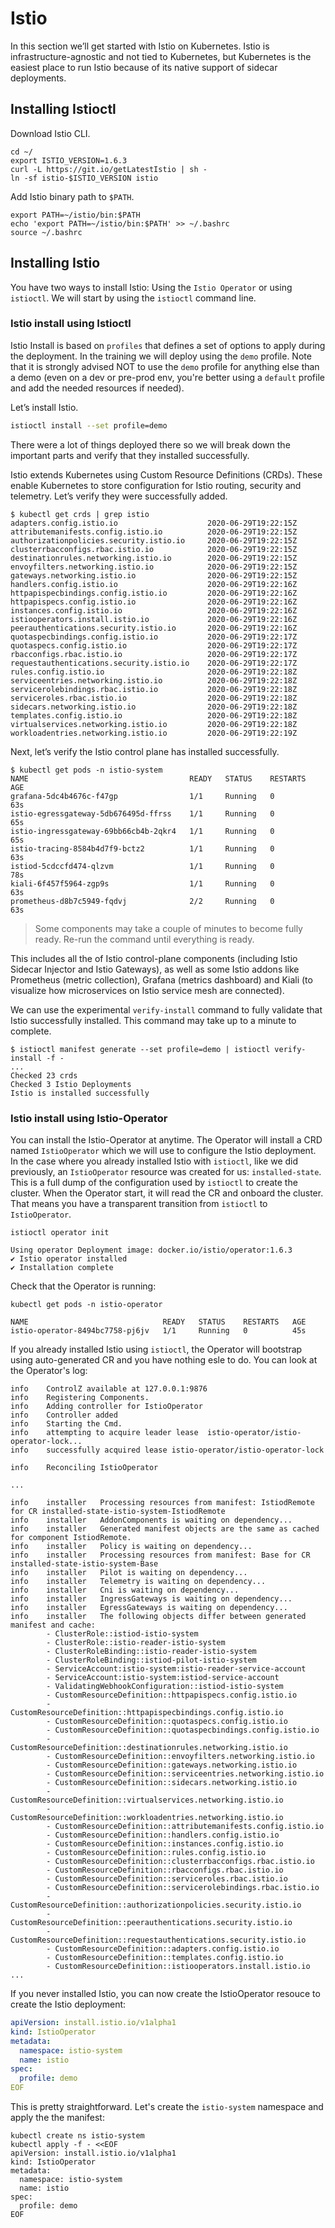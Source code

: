 # Istio

In this section we’ll get started with Istio on Kubernetes. Istio is infrastructure-agnostic and not tied to Kubernetes, but Kubernetes is the easiest place to run Istio because of its native support of sidecar deployments.

## Installing Istioctl

Download Istio CLI.

```shell
cd ~/
export ISTIO_VERSION=1.6.3
curl -L https://git.io/getLatestIstio | sh -
ln -sf istio-$ISTIO_VERSION istio
```

Add Istio binary path to `$PATH`.

```shell
export PATH=~/istio/bin:$PATH
echo 'export PATH=~/istio/bin:$PATH' >> ~/.bashrc
source ~/.bashrc
```

## Installing Istio

You have two ways to install Istio: Using the `Istio Operator` or using `istioctl`.
We will start by using the `istioctl` command line.


### Istio install using Istioctl

Istio Install is based on `profiles` that defines a set of options to apply during the deployment. In the training we will deploy using the `demo` profile. Note that it is strongly advised NOT to use the `demo` profile for anything else than a demo (even on a dev or pre-prod env, you're better using a `default` profile and add the needed resources if needed).


Let’s install Istio.

``` bash
istioctl install --set profile=demo
```

There were a lot of things deployed there so we will break down the important parts and verify that they installed successfully.

Istio extends Kubernetes using Custom Resource Definitions (CRDs). These enable Kubernetes to store configuration for Istio routing, security and telemetry. Let’s verify they were successfully added.

```shell
$ kubectl get crds | grep istio
adapters.config.istio.io                    2020-06-29T19:22:15Z
attributemanifests.config.istio.io          2020-06-29T19:22:15Z
authorizationpolicies.security.istio.io     2020-06-29T19:22:15Z
clusterrbacconfigs.rbac.istio.io            2020-06-29T19:22:15Z
destinationrules.networking.istio.io        2020-06-29T19:22:15Z
envoyfilters.networking.istio.io            2020-06-29T19:22:15Z
gateways.networking.istio.io                2020-06-29T19:22:15Z
handlers.config.istio.io                    2020-06-29T19:22:16Z
httpapispecbindings.config.istio.io         2020-06-29T19:22:16Z
httpapispecs.config.istio.io                2020-06-29T19:22:16Z
instances.config.istio.io                   2020-06-29T19:22:16Z
istiooperators.install.istio.io             2020-06-29T19:22:16Z
peerauthentications.security.istio.io       2020-06-29T19:22:16Z
quotaspecbindings.config.istio.io           2020-06-29T19:22:17Z
quotaspecs.config.istio.io                  2020-06-29T19:22:17Z
rbacconfigs.rbac.istio.io                   2020-06-29T19:22:17Z
requestauthentications.security.istio.io    2020-06-29T19:22:17Z
rules.config.istio.io                       2020-06-29T19:22:18Z
serviceentries.networking.istio.io          2020-06-29T19:22:18Z
servicerolebindings.rbac.istio.io           2020-06-29T19:22:18Z
serviceroles.rbac.istio.io                  2020-06-29T19:22:18Z
sidecars.networking.istio.io                2020-06-29T19:22:18Z
templates.config.istio.io                   2020-06-29T19:22:18Z
virtualservices.networking.istio.io         2020-06-29T19:22:18Z
workloadentries.networking.istio.io         2020-06-29T19:22:19Z
```

Next, let’s verify the Istio control plane has installed successfully.

```shell
$ kubectl get pods -n istio-system
NAME                                    READY   STATUS    RESTARTS   AGE
grafana-5dc4b4676c-f47gp                1/1     Running   0          63s
istio-egressgateway-5db676495d-ffrss    1/1     Running   0          65s
istio-ingressgateway-69bb66cb4b-2qkr4   1/1     Running   0          65s
istio-tracing-8584b4d7f9-bctz2          1/1     Running   0          63s
istiod-5cdccfd474-qlzvm                 1/1     Running   0          78s
kiali-6f457f5964-zgp9s                  1/1     Running   0          63s
prometheus-d8b7c5949-fqdvj              2/2     Running   0          63s
```

> Some components may take a couple of minutes to become fully ready. Re-run the command until everything is ready.

This includes all the of Istio control-plane components (including Istio Sidecar Injector and Istio Gateways), as well as some Istio addons like Prometheus (metric collection), Grafana (metrics dashboard) and Kiali (to visualize how microservices on Istio service mesh are connected).

We can use the experimental `verify-install` command to fully validate that Istio successfully installed. This command may take up to a minute to complete.

```shell
$ istioctl manifest generate --set profile=demo | istioctl verify-install -f -
...
Checked 23 crds
Checked 3 Istio Deployments
Istio is installed successfully
```

### Istio install using Istio-Operator

You can install the Istio-Operator at anytime. The Operator will install a CRD named `IstioOperator` which we will use to configure the Istio deployment.
In the case where you already installed Istio with `istioctl`, like we did previously, an `IstioOperator` resource was created for us: `installed-state`. This is a full dump of the configuration used by `istioctl` to create the cluster. When the Operator start, it will read the CR and onboard the cluster. That means you have a transparent transition from `istioctl` to `IstioOperator`.

```shell
istioctl operator init

Using operator Deployment image: docker.io/istio/operator:1.6.3
✔ Istio operator installed
✔ Installation complete
```

Check that the Operator is running:

```shell
kubectl get pods -n istio-operator

NAME                              READY   STATUS    RESTARTS   AGE
istio-operator-8494bc7758-pj6jv   1/1     Running   0          45s
```

If you already installed Istio using `istioctl`, the Operator will bootstrap using auto-generated CR and you have nothing esle to do. You can look at the Operator's log:

```shell
info	ControlZ available at 127.0.0.1:9876
info	Registering Components.
info	Adding controller for IstioOperator
info	Controller added
info	Starting the Cmd.
info	attempting to acquire leader lease  istio-operator/istio-operator-lock...
info	successfully acquired lease istio-operator/istio-operator-lock

info	Reconciling IstioOperator

...

info	installer	Processing resources from manifest: IstiodRemote for CR installed-state-istio-system-IstiodRemote
info	installer	AddonComponents is waiting on dependency...
info	installer	Generated manifest objects are the same as cached for component IstiodRemote.
info	installer	Policy is waiting on dependency...
info	installer	Processing resources from manifest: Base for CR installed-state-istio-system-Base
info	installer	Pilot is waiting on dependency...
info	installer	Telemetry is waiting on dependency...
info	installer	Cni is waiting on dependency...
info	installer	IngressGateways is waiting on dependency...
info	installer	EgressGateways is waiting on dependency...
info	installer	The following objects differ between generated manifest and cache:
        - ClusterRole::istiod-istio-system
        - ClusterRole::istio-reader-istio-system
        - ClusterRoleBinding::istio-reader-istio-system
        - ClusterRoleBinding::istiod-pilot-istio-system
        - ServiceAccount:istio-system:istio-reader-service-account
        - ServiceAccount:istio-system:istiod-service-account
        - ValidatingWebhookConfiguration::istiod-istio-system
        - CustomResourceDefinition::httpapispecs.config.istio.io
        - CustomResourceDefinition::httpapispecbindings.config.istio.io
        - CustomResourceDefinition::quotaspecs.config.istio.io
        - CustomResourceDefinition::quotaspecbindings.config.istio.io
        - CustomResourceDefinition::destinationrules.networking.istio.io
        - CustomResourceDefinition::envoyfilters.networking.istio.io
        - CustomResourceDefinition::gateways.networking.istio.io
        - CustomResourceDefinition::serviceentries.networking.istio.io
        - CustomResourceDefinition::sidecars.networking.istio.io
        - CustomResourceDefinition::virtualservices.networking.istio.io
        - CustomResourceDefinition::workloadentries.networking.istio.io
        - CustomResourceDefinition::attributemanifests.config.istio.io
        - CustomResourceDefinition::handlers.config.istio.io
        - CustomResourceDefinition::instances.config.istio.io
        - CustomResourceDefinition::rules.config.istio.io
        - CustomResourceDefinition::clusterrbacconfigs.rbac.istio.io
        - CustomResourceDefinition::rbacconfigs.rbac.istio.io
        - CustomResourceDefinition::serviceroles.rbac.istio.io
        - CustomResourceDefinition::servicerolebindings.rbac.istio.io
        - CustomResourceDefinition::authorizationpolicies.security.istio.io
        - CustomResourceDefinition::peerauthentications.security.istio.io
        - CustomResourceDefinition::requestauthentications.security.istio.io
        - CustomResourceDefinition::adapters.config.istio.io
        - CustomResourceDefinition::templates.config.istio.io
        - CustomResourceDefinition::istiooperators.install.istio.io
...
```

If you never installed Istio, you can now create the IstioOperator resouce to create the Istio deployment:

```yaml
apiVersion: install.istio.io/v1alpha1
kind: IstioOperator
metadata:
  namespace: istio-system
  name: istio
spec:
  profile: demo
EOF
```

This is pretty straightforward. Let's create the `istio-system` namespace and apply the the manifest:

```shell
kubectl create ns istio-system
kubectl apply -f - <<EOF
apiVersion: install.istio.io/v1alpha1
kind: IstioOperator
metadata:
  namespace: istio-system
  name: istio
spec:
  profile: demo
EOF
```

